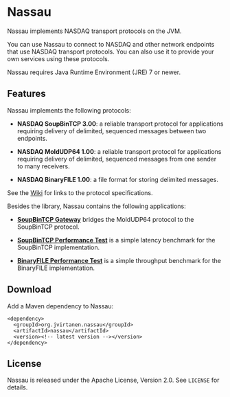 Nassau
======

Nassau implements NASDAQ transport protocols on the JVM.

You can use Nassau to connect to NASDAQ and other network endpoints that use
NASDAQ transport protocols. You can also use it to provide your own services
using these protocols.

Nassau requires Java Runtime Environment (JRE) 7 or newer.


Features
--------

Nassau implements the following protocols:

  - **NASDAQ SoupBinTCP 3.00**: a reliable transport protocol for applications
    requiring delivery of delimited, sequenced messages between two endpoints.

  - **NASDAQ MoldUDP64 1.00**: a reliable transport protocol for applications
    requiring delivery of delimited, sequenced messages from one sender to
    many receivers.

  - **NASDAQ BinaryFILE 1.00**: a file format for storing delimited messages.

See the [Wiki][] for links to the protocol specifications.

  [Wiki]: https://github.com/jvirtanen/nassau/wiki/

Besides the library, Nassau contains the following applications:

  - [**SoupBinTCP Gateway**](nassau-soupbintcp-gateway) bridges the MoldUDP64
    protocol to the SoupBinTCP protocol.

  - [**SoupBinTCP Performance Test**](nassau-soupbintcp-perf-test) is a simple
    latency benchmark for the SoupBinTCP implementation.

  - [**BinaryFILE Performance Test**](nassau-binaryfile-perf-test) is a simple
    throughput benchmark for the BinaryFILE implementation.


Download
--------

Add a Maven dependency to Nassau:

    <dependency>
      <groupId>org.jvirtanen.nassau</groupId>
      <artifactId>nassau</artifactId>
      <version><!-- latest version --></version>
    </dependency>


License
-------

Nassau is released under the Apache License, Version 2.0. See `LICENSE` for
details.

